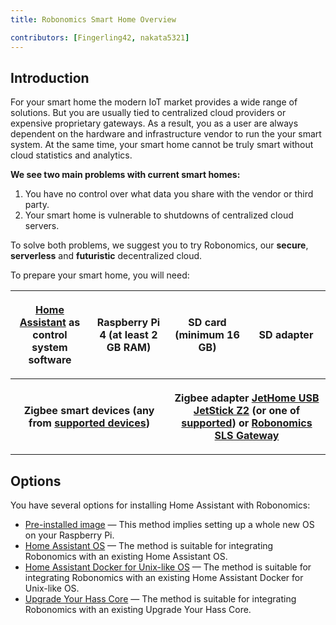 ```yaml
---
title: Robonomics Smart Home Overview

contributors: [Fingerling42, nakata5321]
---
```


## Introduction

For your smart home the modern IoT market provides a wide range of solutions. But you are usually tied to centralized cloud providers or expensive proprietary gateways. As a result, you as a user are always dependent on the hardware and infrastructure vendor to run the your smart system. At the same time, your smart home cannot be truly smart without cloud statistics and analytics.

**We see two main problems with current smart homes:**

1. You have no control over what data you share with the vendor or third party.
2. Your smart home is vulnerable to shutdowns of centralized cloud servers. 

<robo-wiki-picture src="home-assistant/ha-problems.png" />

To solve both problems, we suggest you to try Robonomics, our **secure**, **serverless** and **futuristic** decentralized cloud.

<robo-wiki-picture src="home-assistant/ha-robonomics.png" />

To prepare your smart home, you will need:

 <table>
  <tr>
    <th width = "25%">
        <robo-wiki-picture src="home-assistant/need_1.png" /> 
        <p align="center"><a href="https://www.home-assistant.io/">Home Assistant</a> as 
        control system software</p> 
    </th>
    <th width = "25%">
        <robo-wiki-picture src="home-assistant/need_2.png" /> 
        <p align="center">Raspberry Pi 4 (at least 2 GB RAM)</p> 
    </th>
    <th width = "25%">
        <robo-wiki-picture src="home-assistant/need_3.png" /> 
        <p align="center">SD card (minimum 16 GB)</p> 
    </th>
    <th width = "25%">
        <robo-wiki-picture src="home-assistant/need_4.png" /> 
        <p align="center">SD adapter</p>
    </th>
  </tr>
      <tr >
    <th colspan="2">
    <robo-wiki-picture src="home-assistant/need_5.png" />
    <p align="center">Zigbee smart devices (any from <a href="https://slsys.io/action/supported_devices.html">supported devices</a>)</p>
    </th>
    <th colspan="2">
    <robo-wiki-picture src="home-assistant/need_6.png" /> 
    <p align="center">Zigbee adapter <a href="https://jethome.ru/z2/">JetHome USB JetStick Z2</a> (or one of <a href="https://www.zigbee2mqtt.io/information/supported_adapters.html">supported</a>) or 
    <a href="https://easyeda.com/ludovich88/robonomics_sls_gateway_v01">Robonomics SLS Gateway</a></p>
    </th>
  </tr>
</table> 

## Options 

You have several options for installing Home Assistant with Robonomics:

* [Pre-installed image](/docs/hass-install-image/) — This method implies setting up a whole new OS on your Raspberry Pi.
* [Home Assistant OS](/docs/upgrade-hass-os/) — The method is suitable for integrating Robonomics with an existing Home Assistant OS.
* [Home Assistant Docker for Unix-like OS](/docs/hass-install-docker/) — The method is suitable for integrating Robonomics with an existing Home Assistant Docker for Unix-like OS.
* [Upgrade Your Hass Core](/docs/upgrade-your-hass-core/) — The method is suitable for integrating Robonomics with an existing Upgrade Your Hass Core.